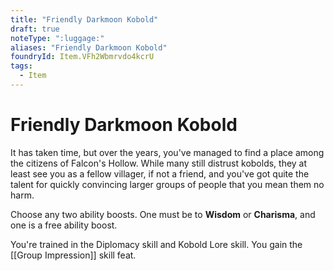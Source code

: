 ```yaml
---
title: "Friendly Darkmoon Kobold"
draft: true
noteType: ":luggage:"
aliases: "Friendly Darkmoon Kobold"
foundryId: Item.VFh2Wbmrvdo4kcrU
tags:
  - Item
---
```


# Friendly Darkmoon Kobold

It has taken time, but over the years, you've managed to find a place among the citizens of Falcon's Hollow. While many still distrust kobolds, they at least see you as a fellow villager, if not a friend, and you've got quite the talent for quickly convincing larger groups of people that you mean them no harm.

Choose any two ability boosts. One must be to **Wisdom** or **Charisma**, and one is a free ability boost.

You're trained in the Diplomacy skill and Kobold Lore skill. You gain the [[Group Impression]] skill feat.
